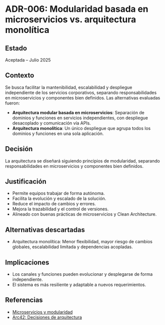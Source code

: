 # ADR-006: Modularidad basada en microservicios vs. arquitectura monolítica

## Estado

Aceptada – Julio 2025

## Contexto

Se busca facilitar la mantenibilidad, escalabilidad y despliegue independiente de los servicios corporativos, separando responsabilidades en microservicios y componentes bien definidos. Las alternativas evaluadas fueron:

- **Arquitectura modular basada en microservicios**: Separación de dominios y funciones en servicios independientes, con despliegue desacoplado y comunicación vía APIs.
- **Arquitectura monolítica**: Un único despliegue que agrupa todos los dominios y funciones en una sola aplicación.

## Decisión

La arquitectura se diseñará siguiendo principios de modularidad, separando responsabilidades en microservicios y componentes bien definidos.

## Justificación

- Permite equipos trabajar de forma autónoma.
- Facilita la evolución y escalado de la solución.
- Reduce el impacto de cambios y errores.
- Mejora la trazabilidad y el control de versiones.
- Alineado con buenas prácticas de microservicios y Clean Architecture.

## Alternativas descartadas

- Arquitectura monolítica: Menor flexibilidad, mayor riesgo de cambios globales, escalabilidad limitada y dependencias acopladas.

## Implicaciones

- Los canales y funciones pueden evolucionar y desplegarse de forma independiente.
- El sistema es más resiliente y adaptable a nuevos requerimientos.

## Referencias

- [Microservicios y modularidad](https://martinfowler.com/articles/microservices.html)
- [Arc42: Decisiones de arquitectura](https://arc42.org/decision/)
